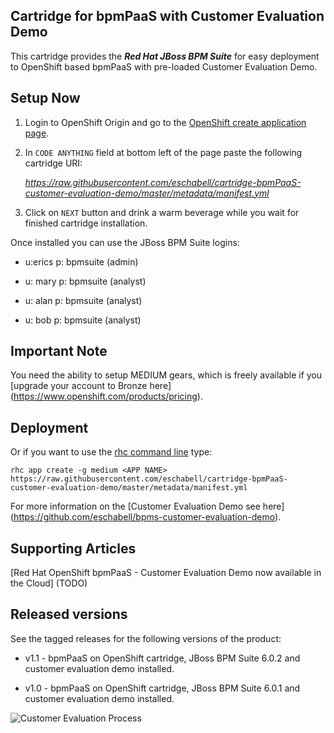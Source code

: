 ## Cartridge for bpmPaaS with Customer Evaluation Demo

This cartridge provides the **_Red Hat JBoss BPM Suite_** for easy deployment to OpenShift based bpmPaaS with pre-loaded Customer
Evaluation Demo.

Setup Now
---------
1. Login to OpenShift Origin and go to the [OpenShift create application page](https://openshift.redhat.com/app/console/application_types).

2. In `CODE ANYTHING` field at bottom left of the page paste the following cartridge URI:

     _https://raw.githubusercontent.com/eschabell/cartridge-bpmPaaS-customer-evaluation-demo/master/metadata/manifest.yml_

3. Click on `NEXT` button and drink a warm beverage while you wait for finished cartridge installation.

Once installed you can use the JBoss BPM Suite logins: 

   * u:erics  p: bpmsuite  (admin)

   * u: mary  p: bpmsuite  (analyst)
   
   * u: alan  p: bpmsuite  (analyst)
   
   * u: bob  p: bpmsuite  (analyst)

Important Note
--------------
You need the ability to setup MEDIUM gears, which is freely available if you [upgrade your account to Bronze here] (https://www.openshift.com/products/pricing). 


Deployment
----------

Or if you want to use the [rhc command line](https://www.openshift.com/developers/rhc-client-tools-install) type:

    rhc app create -g medium <APP NAME> https://raw.githubusercontent.com/eschabell/cartridge-bpmPaaS-customer-evaluation-demo/master/metadata/manifest.yml

For more information on the [Customer Evaluation Demo see here] (https://github.com/eschabell/bpms-customer-evaluation-demo).

Supporting Articles
-------------------

[Red Hat OpenShift bpmPaaS - Customer Evaluation Demo now available in the Cloud] (TODO)


Released versions
-----------------

See the tagged releases for the following versions of the product:

- v1.1 - bpmPaaS on OpenShift cartridge, JBoss BPM Suite 6.0.2 and customer evaluation demo installed.

- v1.0 - bpmPaaS on OpenShift cartridge, JBoss BPM Suite 6.0.1 and customer evaluation demo installed.

![Customer Evaluation Process](https://github.com/eschabell/bpms-customer-evaluation-demo/blob/master/docs/demo-images/process.png?raw=true)

